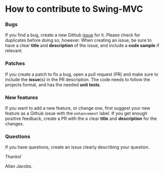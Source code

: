 # How to contribute to Swing-MVC

### Bugs

If you find a bug, create a new Github [issue](https://github.com/Allan-Jacobs/Swing-MVC/issues) for it. Please check for duplicates before doing so, however.
When creating an issue, be sure to have a clear **title** and **description** of the issue, and include a **code sample** if relevant. 


### Patches

If you create a patch to fix a bug, open a pull request (PR) and make sure to include the **issue**(s) in the PR description.
The code needs to follow the projects format, and has the needed **unit tests**.

### New features

If you want to add a new feature, or change one, first suggest your new feature as a Github issue with the `enhancement` label.
If you get enough positive feedback, create a PR with the a clear **title** and **description** for the changes.

### Questions

If you have questions, create an issue clearly describing your question.

Thanks!

Allan Jacobs.
